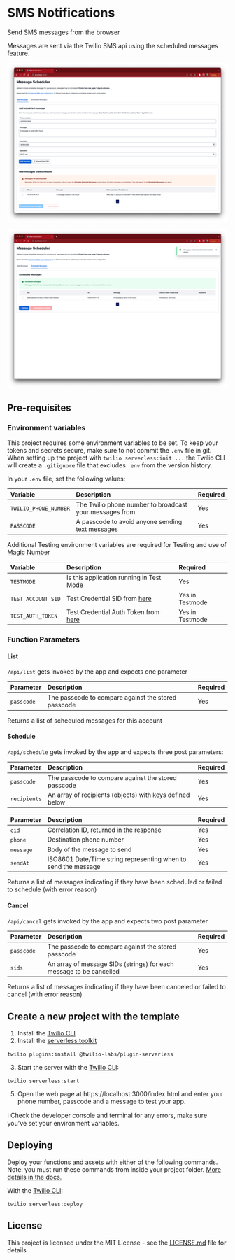 # SMS Notifications

Send SMS messages from the browser

Messages are sent via the Twilio SMS api using the scheduled messages feature.

![NEW](./docs/new_messages.png)

![Scheduled](./docs/existing_messages.png)

## Pre-requisites

### Environment variables

This project requires some environment variables to be set. To keep your tokens and secrets secure, make sure to not commit the `.env` file in git. When setting up the project with `twilio serverless:init ...` the Twilio CLI will create a `.gitignore` file that excludes `.env` from the version history.

In your `.env` file, set the following values:

| Variable              | Description                                              | Required |
| :-------------------- | :------------------------------------------------------- | :------- |
| `TWILIO_PHONE_NUMBER` | The Twilio phone number to broadcast your messages from. | Yes      |
| `PASSCODE`            | A passcode to avoid anyone sending text messages         | Yes      |

Additional Testing environment variables are required for Testing and use of [Magic Number](https://www.twilio.com/blog/2018/04/twilio-test-credentials-magic-numbers.html)

| Variable           | Description                                                                             | Required        |
| :----------------- | :-------------------------------------------------------------------------------------- | :-------------- |
| `TESTMODE`         | Is this application running in Test Mode                                                | Yes             |
| `TEST_ACCOUNT_SID` | Test Credential SID from [here](https://www.twilio.com/console/project/settings)        | Yes in Testmode |
| `TEST_AUTH_TOKEN`  | Test Credential Auth Token from [here](https://www.twilio.com/console/project/settings) | Yes in Testmode |

### Function Parameters

#### List

`/api/list` gets invoked by the app and expects one parameter

| Parameter  | Description                                         | Required |
| :--------- | :-------------------------------------------------- | :------- |
| `passcode` | The passcode to compare against the stored passcode | Yes      |

Returns a list of scheduled messages for this account

#### Schedule

`/api/schedule` gets invoked by the app and expects three post parameters:

| Parameter    | Description                                              | Required |
| :----------- | :------------------------------------------------------- | :------- |
| `passcode`   | The passcode to compare against the stored passcode      | Yes      |
| `recipients` | An array of recipients (objects) with keys defined below | Yes      |

| Parameter | Description                                                    | Required |
| :-------- | :------------------------------------------------------------- | :------- |
| `cid`     | Correlation ID, returned in the response                       | Yes      |
| `phone`   | Destination phone number                                       | Yes      |
| `message` | Body of the message to send                                    | Yes      |
| `sendAt`  | ISO8601 Date/Time string representing when to send the message | Yes      |

Returns a list of messages indicating if they have been scheduled or failed to schedule (with error reason)

#### Cancel

`/api/cancel` gets invoked by the app and expects two post parameter

| Parameter  | Description                                                         | Required |
| :--------- | :------------------------------------------------------------------ | :------- |
| `passcode` | The passcode to compare against the stored passcode                 | Yes      |
| `sids`     | An array of message SIDs (strings) for each message to be cancelled | Yes      |

Returns a list of messages indicating if they have been canceled or failed to cancel (with error reason)

## Create a new project with the template

1. Install the [Twilio CLI](https://www.twilio.com/docs/twilio-cli/quickstart#install-twilio-cli)
2. Install the [serverless toolkit](https://www.twilio.com/docs/labs/serverless-toolkit/getting-started)

```shell
twilio plugins:install @twilio-labs/plugin-serverless
```

3. Start the server with the [Twilio CLI](https://www.twilio.com/docs/twilio-cli/quickstart):

```
twilio serverless:start
```

5. Open the web page at https://localhost:3000/index.html and enter your phone number, passcode and a message to test your app.

ℹ️ Check the developer console and terminal for any errors, make sure you've set your environment variables.

## Deploying

Deploy your functions and assets with either of the following commands. Note: you must run these commands from inside your project folder. [More details in the docs.](https://www.twilio.com/docs/labs/serverless-toolkit)

With the [Twilio CLI](https://www.twilio.com/docs/twilio-cli/quickstart):

```
twilio serverless:deploy
```

## License

This project is licensed under the MIT License - see the [LICENSE.md](license.md) file for details
